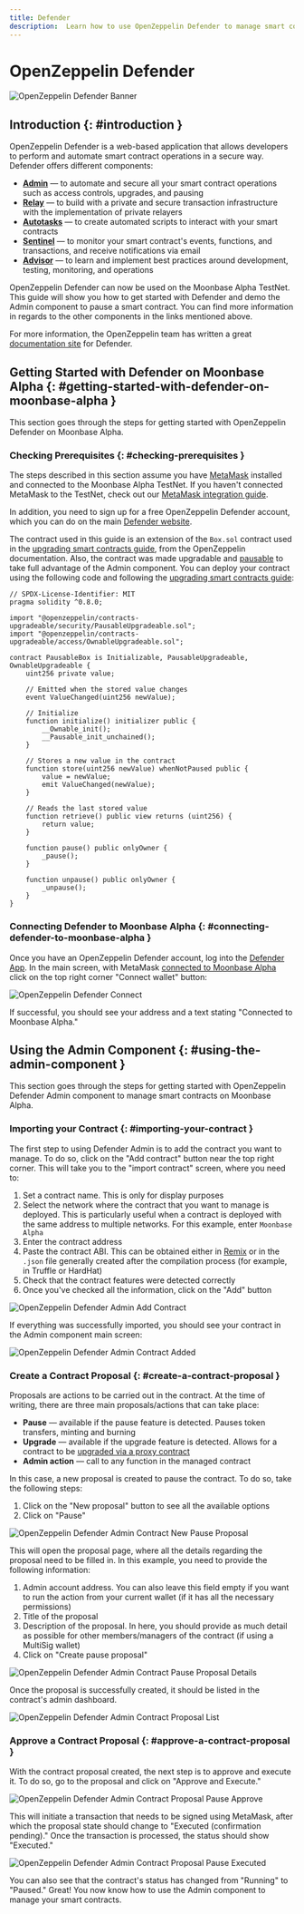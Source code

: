 ```yaml
---
title: Defender
description:  Learn how to use OpenZeppelin Defender to manage smart contracts securely on Moonbeam, thanks to its Ethereum compatibility features
---
```


# OpenZeppelin Defender

![OpenZeppelin Defender Banner](/images/builders/tools/eth-dev-env/openzeppelin/oz-defender-banner.png)

## Introduction {: #introduction } 

OpenZeppelin Defender is a web-based application that allows developers to perform and automate smart contract operations in a secure way. Defender offers different components:

 - [**Admin**](https://docs.openzeppelin.com/defender/admin) — to automate and secure all your smart contract operations such as access controls, upgrades, and pausing
 - [**Relay**](https://docs.openzeppelin.com/defender/relay) — to build with a private and secure transaction infrastructure with the implementation of private relayers
 - [**Autotasks**](https://docs.openzeppelin.com/defender/autotasks) — to create automated scripts to interact with your smart contracts
 - [**Sentinel**](https://docs.openzeppelin.com/defender/sentinel) — to monitor your smart contract's events, functions, and transactions, and receive notifications via email
 - [**Advisor**](https://docs.openzeppelin.com/defender/advisor) — to learn and implement best practices around development, testing, monitoring, and operations

OpenZeppelin Defender can now be used on the Moonbase Alpha TestNet. This guide will show you how to get started with Defender and demo the Admin component to pause a smart contract. You can find more information in regards to the other components in the links mentioned above.

For more information, the OpenZeppelin team has written a great [documentation site](https://docs.openzeppelin.com/defender/) for Defender.

## Getting Started with Defender on Moonbase Alpha {: #getting-started-with-defender-on-moonbase-alpha } 

This section goes through the steps for getting started with OpenZeppelin Defender on Moonbase Alpha.
 
### Checking Prerequisites {: #checking-prerequisites } 

The steps described in this section assume you have [MetaMask](https://metamask.io/) installed and connected to the Moonbase Alpha TestNet. If you haven't connected MetaMask to the TestNet, check out our [MetaMask integration guide](/tokens/connect/metamask/).

In addition, you need to sign up for a free OpenZeppelin Defender account, which you can do on the main [Defender website](https://defender.openzeppelin.com/).

The contract used in this guide is an extension of the `Box.sol` contract used in the [upgrading smart contracts guide](https://docs.openzeppelin.com/learn/upgrading-smart-contracts), from the OpenZeppelin documentation. Also, the contract was made upgradable and [pausable](https://docs.openzeppelin.com/contracts/4.x/api/security#Pausable) to take full advantage of the Admin component. You can deploy your contract using the following code and following the [upgrading smart contracts guide](https://docs.openzeppelin.com/learn/upgrading-smart-contracts):

```solidity
// SPDX-License-Identifier: MIT
pragma solidity ^0.8.0;

import "@openzeppelin/contracts-upgradeable/security/PausableUpgradeable.sol";
import "@openzeppelin/contracts-upgradeable/access/OwnableUpgradeable.sol";

contract PausableBox is Initializable, PausableUpgradeable, OwnableUpgradeable {
    uint256 private value;
 
    // Emitted when the stored value changes
    event ValueChanged(uint256 newValue);

    // Initialize
    function initialize() initializer public {
        __Ownable_init();
        __Pausable_init_unchained();
    }
 
    // Stores a new value in the contract
    function store(uint256 newValue) whenNotPaused public {
        value = newValue;
        emit ValueChanged(newValue);
    }
 
    // Reads the last stored value
    function retrieve() public view returns (uint256) {
        return value;
    }
    
    function pause() public onlyOwner {
        _pause();
    }

    function unpause() public onlyOwner {
        _unpause();
    }
}
```

### Connecting Defender to Moonbase Alpha {: #connecting-defender-to-moonbase-alpha } 

Once you have an OpenZeppelin Defender account, log into the [Defender App](https://defender.openzeppelin.com/). In the main screen, with MetaMask [connected to Moonbase Alpha](/tokens/connect/metamask/) click on the top right corner "Connect wallet" button:

![OpenZeppelin Defender Connect](/images/builders/tools/eth-dev-env/openzeppelin/oz-defender-1.png)

If successful, you should see your address and a text stating "Connected to Moonbase Alpha."

## Using the Admin Component {: #using-the-admin-component } 

This section goes through the steps for getting started with OpenZeppelin Defender Admin component to manage smart contracts on Moonbase Alpha.

### Importing your Contract {: #importing-your-contract } 

The first step to using Defender Admin is to add the contract you want to manage. To do so, click on the "Add contract" button near the top right corner. This will take you to the "import contract" screen, where you need to:

 1. Set a contract name. This is only for display purposes
 2. Select the network where the contract that you want to manage is deployed. This is particularly useful when a contract is deployed with the same address to multiple networks. For this example, enter `Moonbase Alpha`
 3. Enter the contract address
 4. Paste the contract ABI. This can be obtained either in [Remix](/builders/tools/remix/) or in the `.json` file generally created after the compilation process (for example, in Truffle or HardHat)
 5. Check that the contract features were detected correctly
 6. Once you've checked all the information, click on the "Add" button

![OpenZeppelin Defender Admin Add Contract](/images/builders/tools/eth-dev-env/openzeppelin/oz-defender-2.png)

If everything was successfully imported, you should see your contract in the Admin component main screen:

![OpenZeppelin Defender Admin Contract Added](/images/builders/tools/eth-dev-env/openzeppelin/oz-defender-3.png)

### Create a Contract Proposal {: #create-a-contract-proposal } 

Proposals are actions to be carried out in the contract. At the time of writing, there are three main proposals/actions that can take place:

- **Pause** — available if the pause feature is detected. Pauses token transfers, minting and burning
- **Upgrade** — available if the upgrade feature is detected. Allows for a contract to be [upgraded via a proxy contract](https://docs.openzeppelin.com/learn/upgrading-smart-contracts)
- **Admin action** — call to any function in the managed contract

In this case, a new proposal is created to pause the contract. To do so, take the following steps:

 1. Click on the "New proposal" button to see all the available options
 2. Click on "Pause"

![OpenZeppelin Defender Admin Contract New Pause Proposal](/images/builders/tools/eth-dev-env/openzeppelin/oz-defender-4.png)

This will open the proposal page, where all the details regarding the proposal need to be filled in. In this example, you need to provide the following information:

 1. Admin account address. You can also leave this field empty if you want to run the action from your current wallet (if it has all the necessary permissions)
 2. Title of the proposal
 3. Description of the proposal. In here, you should provide as much detail as possible for other members/managers of the contract (if using a MultiSig wallet)
 4. Click on "Create pause proposal"

![OpenZeppelin Defender Admin Contract Pause Proposal Details](/images/builders/tools/eth-dev-env/openzeppelin/oz-defender-5.png)

Once the proposal is successfully created, it should be listed in the contract's admin dashboard.

![OpenZeppelin Defender Admin Contract Proposal List](/images/builders/tools/eth-dev-env/openzeppelin/oz-defender-6.png)

### Approve a Contract Proposal {: #approve-a-contract-proposal } 

With the contract proposal created, the next step is to approve and execute it. To do so, go to the proposal and click on "Approve and Execute." 

![OpenZeppelin Defender Admin Contract Proposal Pause Approve](/images/builders/tools/eth-dev-env/openzeppelin/oz-defender-7.png)


This will initiate a transaction that needs to be signed using MetaMask, after which the proposal state should change to "Executed (confirmation pending)." Once the transaction is processed, the status should show "Executed."

![OpenZeppelin Defender Admin Contract Proposal Pause Executed](/images/builders/tools/eth-dev-env/openzeppelin/oz-defender-8.png)

You can also see that the contract's status has changed from "Running" to "Paused." Great! You now know how to use the Admin component to manage your smart contracts. 
